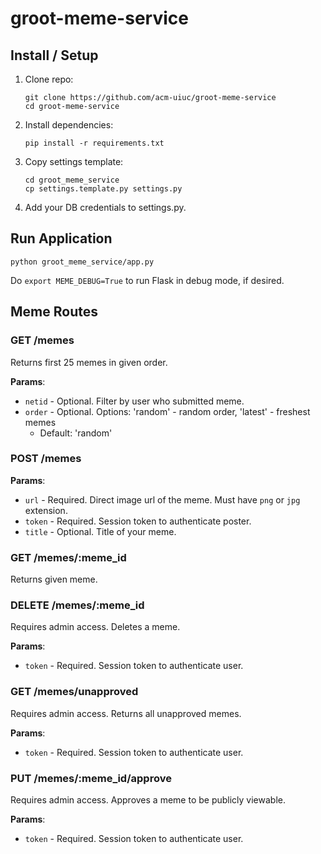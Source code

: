 # groot-meme-service

## Install / Setup
1. Clone repo:

    ```
    git clone https://github.com/acm-uiuc/groot-meme-service
    cd groot-meme-service
    ```

2. Install dependencies:

    ```
    pip install -r requirements.txt
    ```

3. Copy settings template:

    ```
    cd groot_meme_service
    cp settings.template.py settings.py
    ```

4. Add your DB credentials to settings.py.

## Run Application
```
python groot_meme_service/app.py
```

Do `export MEME_DEBUG=True` to run Flask in debug mode, if desired.

## Meme Routes

### GET /memes

Returns first 25 memes in given order.

**Params**:

- `netid` - Optional. Filter by user who submitted meme.
- `order` - Optional. Options: 'random' - random order, 'latest' - freshest memes
    - Default: 'random'

### POST /memes

**Params**:

- `url` - Required. Direct image url of the meme. Must have `png` or `jpg` extension.
- `token` - Required. Session token to authenticate poster.
- `title` - Optional. Title of your meme.

### GET /memes/:meme_id

Returns given meme.

### DELETE /memes/:meme_id

Requires admin access. Deletes a meme.

**Params**:
- `token` - Required. Session token to authenticate user.


### GET /memes/unapproved

Requires admin access. Returns all unapproved memes.

**Params**:
- `token` - Required. Session token to authenticate user.

### PUT /memes/:meme_id/approve

Requires admin access. Approves a meme to be publicly viewable.

**Params**:
- `token` - Required. Session token to authenticate user.



